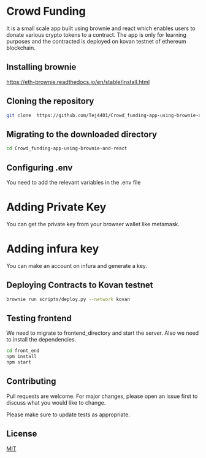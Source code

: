 # Crowd Funding

It is a small scale app built using brownie and react which enables users to donate various crypto tokens to a contract. 
The app is only for learning purposes and the contracted is deployed on kovan testnet of ethereum blockchain.

## Installing brownie
https://eth-brownie.readthedocs.io/en/stable/install.html

## Cloning the repository

```bash
git clone  https://github.com/Tej4401/Crowd_funding-app-using-brownie-and-react.git
```

## Migrating to the downloaded directory

```bash
cd Crowd_funding-app-using-brownie-and-react
```

## Configuring .env
You need to add the relevant variables in the .env file

# Adding Private Key
You can get the private key from your browser wallet like metamask.

# Adding infura key
You can make an account on infura and generate a key.

## Deploying Contracts to Kovan testnet

```bash
brownie run scripts/deploy.py --network kovan
```

## Testing frontend
We need to migrate to frontend_directory and start the server.
Also we need to install the dependencies.

```bash
cd front_end
npm install
npm start
```

## Contributing
Pull requests are welcome. For major changes, please open an issue first to discuss what you would like to change.

Please make sure to update tests as appropriate.

## License
[MIT](https://choosealicense.com/licenses/mit/)

